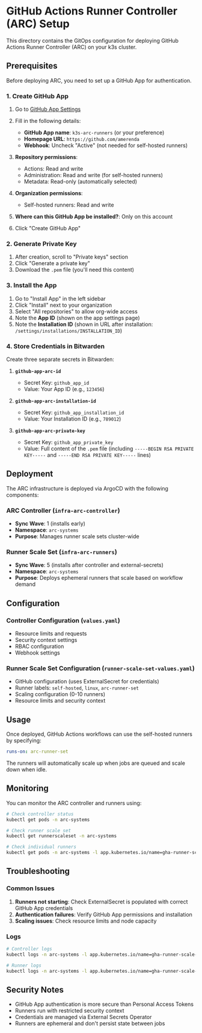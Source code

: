 # GitHub Actions Runner Controller (ARC) Setup

This directory contains the GitOps configuration for deploying GitHub Actions Runner Controller (ARC) on your k3s cluster.

## Prerequisites

Before deploying ARC, you need to set up a GitHub App for authentication.

### 1. Create GitHub App

1. Go to [GitHub App Settings](https://github.com/organizations/amerenda/settings/apps/new)
2. Fill in the following details:
   - **GitHub App name**: `k3s-arc-runners` (or your preference)
   - **Homepage URL**: `https://github.com/amerenda`
   - **Webhook**: Uncheck "Active" (not needed for self-hosted runners)
   
3. **Repository permissions**:
   - Actions: Read and write
   - Administration: Read and write (for self-hosted runners)
   - Metadata: Read-only (automatically selected)
   
4. **Organization permissions**:
   - Self-hosted runners: Read and write
   
5. **Where can this GitHub App be installed?**: Only on this account
6. Click "Create GitHub App"

### 2. Generate Private Key

1. After creation, scroll to "Private keys" section
2. Click "Generate a private key"
3. Download the `.pem` file (you'll need this content)

### 3. Install the App

1. Go to "Install App" in the left sidebar
2. Click "Install" next to your organization
3. Select "All repositories" to allow org-wide access
4. Note the **App ID** (shown on the app settings page)
5. Note the **Installation ID** (shown in URL after installation: `/settings/installations/INSTALLATION_ID`)

### 4. Store Credentials in Bitwarden

Create three separate secrets in Bitwarden:

1. **`github-app-arc-id`**
   - Secret Key: `github_app_id`
   - Value: Your App ID (e.g., `123456`)

2. **`github-app-arc-installation-id`**
   - Secret Key: `github_app_installation_id`
   - Value: Your Installation ID (e.g., `789012`)

3. **`github-app-arc-private-key`**
   - Secret Key: `github_app_private_key`
   - Value: Full content of the `.pem` file (including `-----BEGIN RSA PRIVATE KEY-----` and `-----END RSA PRIVATE KEY-----` lines)

## Deployment

The ARC infrastructure is deployed via ArgoCD with the following components:

### ARC Controller (`infra-arc-controller`)
- **Sync Wave**: 1 (installs early)
- **Namespace**: `arc-systems`
- **Purpose**: Manages runner scale sets cluster-wide

### Runner Scale Set (`infra-arc-runners`)
- **Sync Wave**: 5 (installs after controller and external-secrets)
- **Namespace**: `arc-systems`
- **Purpose**: Deploys ephemeral runners that scale based on workflow demand

## Configuration

### Controller Configuration (`values.yaml`)
- Resource limits and requests
- Security context settings
- RBAC configuration
- Webhook settings

### Runner Scale Set Configuration (`runner-scale-set-values.yaml`)
- GitHub configuration (uses ExternalSecret for credentials)
- Runner labels: `self-hosted`, `linux`, `arc-runner-set`
- Scaling configuration (0-10 runners)
- Resource limits and security context

## Usage

Once deployed, GitHub Actions workflows can use the self-hosted runners by specifying:

```yaml
runs-on: arc-runner-set
```

The runners will automatically scale up when jobs are queued and scale down when idle.

## Monitoring

You can monitor the ARC controller and runners using:

```bash
# Check controller status
kubectl get pods -n arc-systems

# Check runner scale set
kubectl get runnerscaleset -n arc-systems

# Check individual runners
kubectl get pods -n arc-systems -l app.kubernetes.io/name=gha-runner-scale-set
```

## Troubleshooting

### Common Issues

1. **Runners not starting**: Check ExternalSecret is populated with correct GitHub App credentials
2. **Authentication failures**: Verify GitHub App permissions and installation
3. **Scaling issues**: Check resource limits and node capacity

### Logs

```bash
# Controller logs
kubectl logs -n arc-systems -l app.kubernetes.io/name=gha-runner-scale-set-controller

# Runner logs
kubectl logs -n arc-systems -l app.kubernetes.io/name=gha-runner-scale-set
```

## Security Notes

- GitHub App authentication is more secure than Personal Access Tokens
- Runners run with restricted security context
- Credentials are managed via External Secrets Operator
- Runners are ephemeral and don't persist state between jobs
